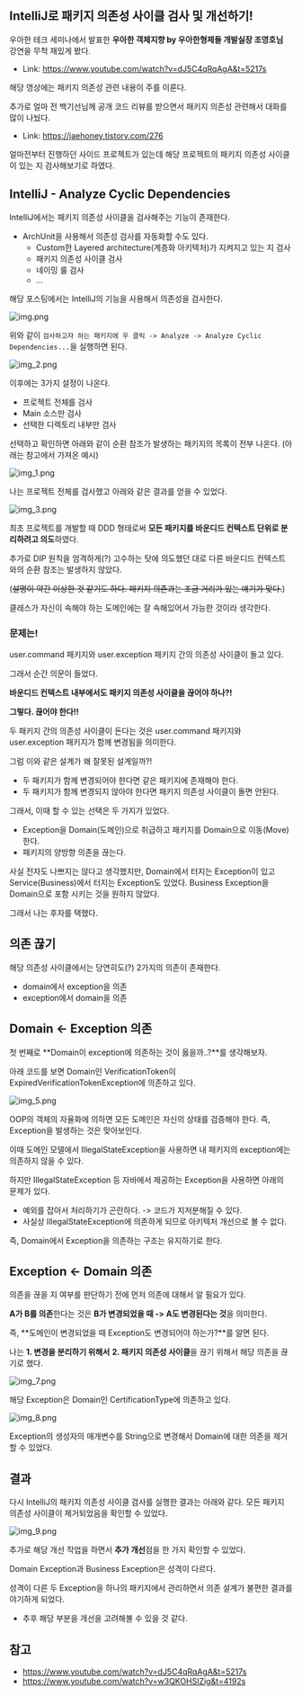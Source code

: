 ## IntelliJ로 패키지 의존성 사이클 검사 및 개선하기!

우아한 테크 세미나에서 발표한 **우아한 객체지향 by 우아한형제들 개발실장 조영호님** 강연을 무척 재밌게 봤다.
- Link: https://www.youtube.com/watch?v=dJ5C4qRqAgA&t=5217s

해당 영상에는 패키지 의존성 관련 내용이 주를 이룬다.

추가로 얼마 전 백기선님께 공개 코드 리뷰를 받으면서 패키지 의존성 관련해서 대화를 많이 나눴다.
- Link: https://jaehoney.tistory.com/276

얼마전부터 진행하던 사이드 프로젝트가 있는데 해당 프로젝트의 패키지 의존성 사이클이 있는 지 검사해보기로 하였다.

## IntelliJ - Analyze Cyclic Dependencies

 IntelliJ에서는 패키지 의존성 사이클을 검사해주는 기능이 존재한다.
 - ArchUnit을 사용해서 의존성 검사를 자동화할 수도 있다.
   - Custom한 Layered architecture(계층화 아키텍처)가 지켜지고 있는 지 검사
   - 패키지 의존성 사이클 검사
   - 네이밍 룰 검사
   - ...

해당 포스팅에서는 IntelliJ의 기능을 사용해서 의존성을 검사한다.

![img.png](img.png)

위와 같이 `검사하고자 하는 패키지에 우 클릭 -> Analyze -> Analyze Cyclic Dependencies...`을 실행하면 된다.

![img_2.png](img_2.png)

이후에는 3가지 설정이 나온다.
- 프로젝트 전체를 검사
- Main 소스만 검사
- 선택한 디렉토리 내부만 검사

선택하고 확인하면 아래와 같이 순환 참조가 발생하는 패키지의 목록이 전부 나온다. (아래는 참고에서 가져온 예시)

![img_1.png](img_1.png)

나는 프로젝트 전체를 검사했고 아래와 같은 결과를 얻을 수 있었다.

![img_3.png](img_3.png)

최초 프로젝트를 개발할 때 DDD 형태로써 **모든 패키지를 바운디드 컨텍스트 단위로 분리하려고 의도**하였다.

추가로 DIP 원칙을 엄격하게(?) 고수하는 탓에 의도했던 대로 다른 바운디드 컨텍스트와의 순환 참조는 발생하지 않았다.

(~~설명이 약간 이상한 것 같기도 하다. 패키지 의존과는 조금 거리가 있는 얘기가 맞다.~~)

클래스가 자신이 속해야 하는 도메인에는 잘 속해있어서 가능한 것이라 생각한다.

### 문제는!

user.command 패키지와 user.exception 패키지 간의 의존성 사이클이 돌고 있다.

그래서 순간 의문이 들었다.

**바운디드 컨텍스트 내부에서도 패키지 의존성 사이클을 끊어야 하나?!**

**그렇다. 끊어야 한다!!**

두 패키지 간의 의존성 사이클이 돈다는 것은 user.command 패키지와 user.exception 패키지가 함께 변경됨을 의미한다.

그럼 이와 같은 설계가 왜 잘못된 설계일까?!
- 두 패키지가 함께 변경되어야 한다면 같은 패키지에 존재해야 한다.
- 두 패키지가 함께 변경되지 않아야 한다면 패키지 의존성 사이클이 돌면 안된다. 

그래서, 이때 할 수 있는 선택은 두 가지가 있었다.
- Exception을 Domain(도메인)으로 취급하고 패키지를 Domain으로 이동(Move)한다.
- 패키지의 양방향 의존을 끊는다.

사실 전자도 나쁘지는 않다고 생각했지만, Domain에서 터지는 Exception이 있고 Service(Business)에서 터지는 Exception도 있었다.
Business Exception을 Domain으로 포함 시키는 것을 원하지 않았다. 

그래서 나는 후자를 택했다.

## 의존 끊기

해당 의존성 사이클에서는 당연히도(?) 2가지의 의존이 존재한다.
- domain에서 exception을 의존
- exception에서 domain을 의존

## Domain <- Exception 의존

첫 번째로 **Domain이 exception에 의존하는 것이 옳을까..?**를 생각해보자.

아래 코드를 보면 Domain인 VerificationToken이 ExpiredVerificationTokenException에 의존하고 있다.

![img_5.png](img_5.png)

OOP의 객체의 자율화에 의하면 모든 도메인은 자신의 상태를 검증해야 한다. 즉, Exception을 발생하는 것은 맞아보인다.

이때 도메인 모델에서 IllegalStateException을 사용하면 내 패키지의 exception에는 의존하지 않을 수 있다.

하지만 IllegalStateException 등 자바에서 제공하는 Exception을 사용하면 아래의 문제가 있다.
- 예외를 잡아서 처리하기가 곤란하다. -> 코드가 지저분해질 수 있다.
- 사실상 IllegalStateException에 의존하게 되므로 아키텍처 개선으로 볼 수 없다.

즉, Domain에서 Exception을 의존하는 구조는 유지하기로 한다.

## Exception <- Domain 의존

의존을 끊을 지 여부를 판단하기 전에 먼저 의존에 대해서 알 필요가 있다.

**A가 B를 의존**한다는 것은 **B가 변경되었을 때 -> A도 변경된다는 것**을 의미한다.

즉, **도메인이 변경되었을 때 Exception도 변경되어야 하는가?**를 알면 된다.

나는 **1. 변경을 분리하기 위해서** **2. 패키지 의존성 사이클**을 끊기 위해서 해당 의존을 끊기로 했다.

![img_7.png](img_7.png)

해당 Exception은 Domain인 CertificationType에 의존하고 있다.

![img_8.png](img_8.png)

Exception의 생성자의 매개변수를 String으로 변경해서 Domain에 대한 의존을 제거할 수 있었다.

## 결과

다시 IntelliJ의 패키지 의존성 사이클 검사를 실행한 결과는 아래와 같다. 모든 패키지 의존성 사이클이 제거되었음을 확인할 수 있었다.

![img_9.png](img_9.png)

추가로 해당 개선 작업을 하면서 **추가 개선**점을 한 가지 확인할 수 있었다.

Domain Exception과 Business Exception은 성격이 다르다.

성격이 다른 두 Exception을 하나의 패키지에서 관리하면서 의존 설계가 불편한 결과를 야기하게 되었다.
- 추후 해당 부분을 개선을 고려해볼 수 있을 것 같다.

## 참고
- https://www.youtube.com/watch?v=dJ5C4qRqAgA&t=5217s
- https://www.youtube.com/watch?v=w3QKOHSIZig&t=4192s